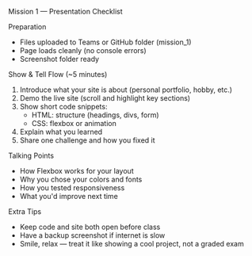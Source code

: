 Mission 1 — Presentation Checklist

Preparation
- Files uploaded to Teams or GitHub folder (mission_1)
- Page loads cleanly (no console errors)
- Screenshot folder ready

Show & Tell Flow (~5 minutes)
1. Introduce what your site is about (personal portfolio, hobby, etc.)
2. Demo the live site (scroll and highlight key sections)
3. Show short code snippets:
   - HTML: structure (headings, divs, form)
   - CSS: flexbox or animation
4. Explain what you learned
5. Share one challenge and how you fixed it

Talking Points
- How Flexbox works for your layout
- Why you chose your colors and fonts
- How you tested responsiveness
- What you'd improve next time

Extra Tips
- Keep code and site both open before class
- Have a backup screenshot if internet is slow
- Smile, relax — treat it like showing a cool project, not a graded exam
